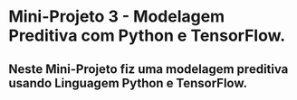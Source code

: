 # Mini-Projeto 3 - Modelagem Preditiva com Python e TensorFlow.
## Neste Mini-Projeto fiz uma modelagem preditiva usando Linguagem Python e TensorFlow.
